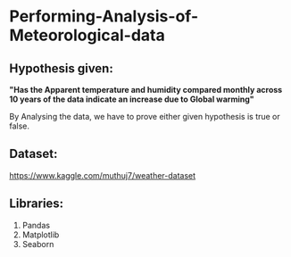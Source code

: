 # Performing-Analysis-of-Meteorological-data
## Hypothesis given:
<b>"Has the Apparent temperature and humidity compared monthly across 10 years of the data indicate an increase due to Global warming"</b>

By Analysing the data, we have to prove either given hypothesis is true or false.
## Dataset:
https://www.kaggle.com/muthuj7/weather-dataset
## Libraries:
1. Pandas
2. Matplotlib
3. Seaborn
